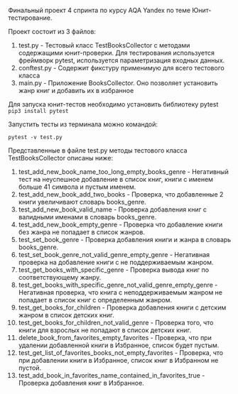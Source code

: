 Финальный проект 4 спринта по курсу AQA Yandex по теме Юнит-тестирование.

Проект состоит из 3 файлов:
1. test.py - Тестовый класс TestBooksCollector с методами содержащими юнит-проверки. Для тестирования используется 
фреймворк pytest, используется параметризация входных данных.
2. conftest.py - Содержит фикстуру применимую для всего тестового класса
3. main.py - Приложение BooksCollector. Оно позволяет установить жанр книг и добавить их в избранное

Для запуска юнит-тестов необходимо установить библиотеку pytest
`pip3 install pytest`

Запустить тесты из терминала можно командой:

`pytest -v test.py `

Представленные в файле test.py методы тестового класса TestBooksCollector описаны ниже:

1. test_add_new_book_name_too_long_empty_books_genre - Негативный тест на неуспешное добавление в список книг, книги 
с  именем больше 41 символа и пустым именем.
2. test_add_new_book_add_two_books - Проверка, что добавленные 2 книги увеличивают словарь books_genre.
3. test_add_new_book_valid_name  - Проверка добавления книг с валидными именами в словарь books_genre.
4. test_add_new_book_empty_genre - Проверка что добавление книги без жанра не попадает в список жанров.
5. test_set_book_genre - Проверка добавления книги и жанра в словарь books_genre.
6. test_set_book_genre_not_valid_genre_empty_genre - Негативная проверка на добавление книги с не поддерживаемым жанром.
7. test_get_books_with_specific_genre - Проверка вывода книг по соответствующему жанру.
8. test_get_books_with_specific_genre_not_valid_genre_empty_genre - Негативная проверка, что книга с неподдерживаемым 
жанром не попадает в список книг с определенным жанром. 
9. test_get_books_for_children - Проверка добавления книги с детским жанром в список детских книг. 
10. test_get_books_for_children_not_valid_genre - Проверка того, что книги для взрослых не попадают в список детских 
книг.
11. delete_book_from_favorites_empty_favorites - Проверка, что при удалении добавленной книги в Избранное, список будет 
пустым.
12. test_get_list_of_favorites_books_not_empty_favorites - Проверка, что при добавлении книги в Избранное, список книг 
в Избранном не пустой.
13. test_add_book_in_favorites_name_contained_in_favorites_true - Проверка добавления книг в Избранное.